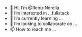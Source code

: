 - 👋 Hi, I’m @Renu-Nerella
- 👀 I’m interested in ...fullstack
- 🌱 I’m currently learning ...
- 💞️ I’m looking to collaborate on ...
- 📫 How to reach me ...

<!---
Renu-Nerella/Renu-Nerella is a ✨ special ✨ repository because its `README.md` (this file) appears on your GitHub profile.
You can click the Preview link to take a look at your changes.
--->
